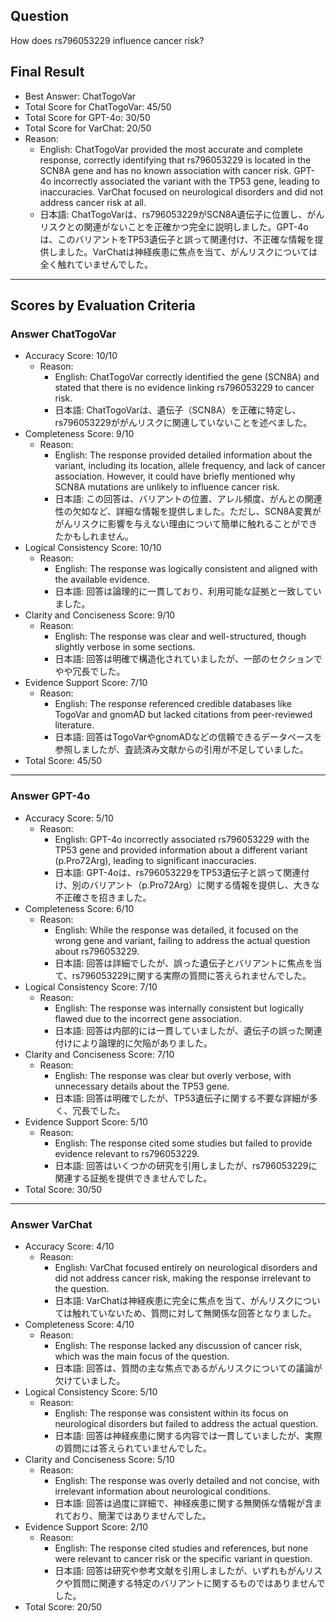## Question

How does rs796053229 influence cancer risk?

## Final Result

- Best Answer: ChatTogoVar
- Total Score for ChatTogoVar: 45/50
- Total Score for GPT-4o: 30/50
- Total Score for VarChat: 20/50
- Reason:
  - English: ChatTogoVar provided the most accurate and complete response, correctly identifying that rs796053229 is located in the SCN8A gene and has no known association with cancer risk. GPT-4o incorrectly associated the variant with the TP53 gene, leading to inaccuracies. VarChat focused on neurological disorders and did not address cancer risk at all.
  - 日本語: ChatTogoVarは、rs796053229がSCN8A遺伝子に位置し、がんリスクとの関連がないことを正確かつ完全に説明しました。GPT-4oは、このバリアントをTP53遺伝子と誤って関連付け、不正確な情報を提供しました。VarChatは神経疾患に焦点を当て、がんリスクについては全く触れていませんでした。

---

## Scores by Evaluation Criteria

### Answer ChatTogoVar
- Accuracy Score: 10/10
  - Reason: 
    - English: ChatTogoVar correctly identified the gene (SCN8A) and stated that there is no evidence linking rs796053229 to cancer risk.
    - 日本語: ChatTogoVarは、遺伝子（SCN8A）を正確に特定し、rs796053229ががんリスクに関連していないことを述べました。
- Completeness Score: 9/10
  - Reason: 
    - English: The response provided detailed information about the variant, including its location, allele frequency, and lack of cancer association. However, it could have briefly mentioned why SCN8A mutations are unlikely to influence cancer risk.
    - 日本語: この回答は、バリアントの位置、アレル頻度、がんとの関連性の欠如など、詳細な情報を提供しました。ただし、SCN8A変異ががんリスクに影響を与えない理由について簡単に触れることができたかもしれません。
- Logical Consistency Score: 10/10
  - Reason: 
    - English: The response was logically consistent and aligned with the available evidence.
    - 日本語: 回答は論理的に一貫しており、利用可能な証拠と一致していました。
- Clarity and Conciseness Score: 9/10
  - Reason: 
    - English: The response was clear and well-structured, though slightly verbose in some sections.
    - 日本語: 回答は明確で構造化されていましたが、一部のセクションでやや冗長でした。
- Evidence Support Score: 7/10
  - Reason: 
    - English: The response referenced credible databases like TogoVar and gnomAD but lacked citations from peer-reviewed literature.
    - 日本語: 回答はTogoVarやgnomADなどの信頼できるデータベースを参照しましたが、査読済み文献からの引用が不足していました。
- Total Score: 45/50

---

### Answer GPT-4o
- Accuracy Score: 5/10
  - Reason: 
    - English: GPT-4o incorrectly associated rs796053229 with the TP53 gene and provided information about a different variant (p.Pro72Arg), leading to significant inaccuracies.
    - 日本語: GPT-4oは、rs796053229をTP53遺伝子と誤って関連付け、別のバリアント（p.Pro72Arg）に関する情報を提供し、大きな不正確さを招きました。
- Completeness Score: 6/10
  - Reason: 
    - English: While the response was detailed, it focused on the wrong gene and variant, failing to address the actual question about rs796053229.
    - 日本語: 回答は詳細でしたが、誤った遺伝子とバリアントに焦点を当て、rs796053229に関する実際の質問に答えられませんでした。
- Logical Consistency Score: 7/10
  - Reason: 
    - English: The response was internally consistent but logically flawed due to the incorrect gene association.
    - 日本語: 回答は内部的には一貫していましたが、遺伝子の誤った関連付けにより論理的に欠陥がありました。
- Clarity and Conciseness Score: 7/10
  - Reason: 
    - English: The response was clear but overly verbose, with unnecessary details about the TP53 gene.
    - 日本語: 回答は明確でしたが、TP53遺伝子に関する不要な詳細が多く、冗長でした。
- Evidence Support Score: 5/10
  - Reason: 
    - English: The response cited some studies but failed to provide evidence relevant to rs796053229.
    - 日本語: 回答はいくつかの研究を引用しましたが、rs796053229に関連する証拠を提供できませんでした。
- Total Score: 30/50

---

### Answer VarChat
- Accuracy Score: 4/10
  - Reason: 
    - English: VarChat focused entirely on neurological disorders and did not address cancer risk, making the response irrelevant to the question.
    - 日本語: VarChatは神経疾患に完全に焦点を当て、がんリスクについては触れていないため、質問に対して無関係な回答となりました。
- Completeness Score: 4/10
  - Reason: 
    - English: The response lacked any discussion of cancer risk, which was the main focus of the question.
    - 日本語: 回答は、質問の主な焦点であるがんリスクについての議論が欠けていました。
- Logical Consistency Score: 5/10
  - Reason: 
    - English: The response was consistent within its focus on neurological disorders but failed to address the actual question.
    - 日本語: 回答は神経疾患に関する内容では一貫していましたが、実際の質問には答えられていませんでした。
- Clarity and Conciseness Score: 5/10
  - Reason: 
    - English: The response was overly detailed and not concise, with irrelevant information about neurological conditions.
    - 日本語: 回答は過度に詳細で、神経疾患に関する無関係な情報が含まれており、簡潔ではありませんでした。
- Evidence Support Score: 2/10
  - Reason: 
    - English: The response cited studies and references, but none were relevant to cancer risk or the specific variant in question.
    - 日本語: 回答は研究や参考文献を引用しましたが、いずれもがんリスクや質問に関連する特定のバリアントに関するものではありませんでした。
- Total Score: 20/50